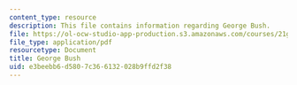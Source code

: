 ```yaml
---
content_type: resource
description: This file contains information regarding George Bush.
file: https://ol-ocw-studio-app-production.s3.amazonaws.com/courses/21g-228-advanced-workshop-in-writing-for-social-sciences-and-architecture-els-spring-2007/e3beebb6d5807c366132028b9ffd2f38_MIT21G.228S07_guidelines.pdf
file_type: application/pdf
resourcetype: Document
title: George Bush
uid: e3beebb6-d580-7c36-6132-028b9ffd2f38
---
```

